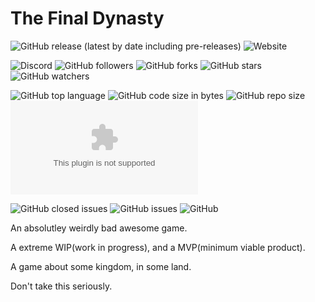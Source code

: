 # The Final Dynasty

![GitHub release (latest by date including pre-releases)](https://img.shields.io/github/v/release/MintStudios/thefinaldynasty?color=ff0000&include_prereleases) ![Website](https://img.shields.io/website?down_color=red&down_message=offline&up_color=brightgreen&up_message=online&url=https%3A%2F%2Fmintstudios.github.io%2Fthefinaldynasty%2F)

![Discord](https://img.shields.io/discord/602553226876682291?color=blue&label=discord&logo=discord) ![GitHub followers](https://img.shields.io/github/followers/MintStudios?label=Follow&style=social) ![GitHub forks](https://img.shields.io/github/forks/MintStudios/thefinaldynasty?label=Fork&style=social) ![GitHub stars](https://img.shields.io/github/stars/MintStudios/thefinaldynasty?style=social) ![GitHub watchers](https://img.shields.io/github/watchers/MintStudios/thefinaldynasty?label=Watch&style=social)

![GitHub top language](https://img.shields.io/github/languages/top/MintStudios/thefinaldynasty?color=orange) ![GitHub code size in bytes](https://img.shields.io/github/languages/code-size/MintStudios/thefinaldynasty?color=success) ![GitHub repo size](https://img.shields.io/github/repo-size/MintStudios/thefinaldynasty?color=yellow) ![GitHub file size in bytes](https://img.shields.io/github/size/MintStudios/thefinaldynasty/project.zip?color=red&label=project.zip%20size) 

![GitHub closed issues](https://img.shields.io/github/issues-closed-raw/MintStudios/thefinaldynasty) ![GitHub issues](https://img.shields.io/github/issues-raw/MintStudios/thefinaldynasty?color=red) ![GitHub](https://img.shields.io/github/license/MintStudios/thefinaldynasty?color=brightgreen) 


An absolutley weirdly bad awesome game.

A extreme WIP(work in progress), and a MVP(minimum viable product).

A game about some kingdom, in some land.

Don't take this seriously.
